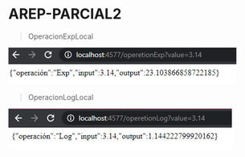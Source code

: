 # AREP-PARCIAL2

> OperacionExpLocal

![](https://github.com/PaulaSanchez810/AREP-PARCIAL2/blob/main/img/operationExp.png)

> OperacionLogLocal

![](https://github.com/PaulaSanchez810/AREP-PARCIAL2/blob/main/img/operationLog.png)

